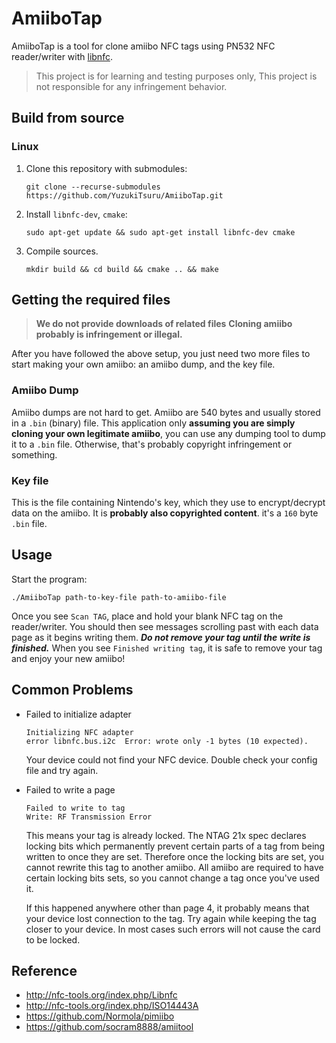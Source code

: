 # AmiiboTap

AmiiboTap is a tool for clone amiibo NFC tags using PN532 NFC reader/writer with [libnfc](http://nfc-tools.org/index.php/Libnfc). 

> This project is for learning and testing purposes only, This project is not responsible for any infringement behavior.

## Build from source 

### Linux
1. Clone this repository with submodules:

    ```
    git clone --recurse-submodules https://github.com/YuzukiTsuru/AmiiboTap.git
    ```

2. Install `libnfc-dev`, `cmake`:

    ```
    sudo apt-get update && sudo apt-get install libnfc-dev cmake
    ```

3. Compile sources. 

    ```
    mkdir build && cd build && cmake .. && make
    ```

## Getting the required files
> **We do not provide downloads of related files**
> **Cloning amiibo probably is infringement or illegal.**

After you have followed the above setup, you just need two more files to start making your own amiibo: an amiibo dump, and the key file.

### Amiibo Dump
Amiibo dumps are not hard to get. Amiibo are 540 bytes and usually stored in a `.bin` (binary) file. This application only **assuming you are simply cloning your own legitimate amiibo**, you can use any dumping tool to dump it to a `.bin` file. Otherwise, that's probably copyright infringement or something.

### Key file
This is the file containing Nintendo's key, which they use to encrypt/decrypt data on the amiibo. It is **probably also copyrighted content**. it's a `160` byte `.bin` file.

## Usage

Start the program:
```
./AmiiboTap path-to-key-file path-to-amiibo-file
```

Once you see `Scan TAG`, place and hold your blank NFC tag on the reader/writer. You should then see messages scrolling past with each data page as it begins writing them. ***Do not remove your tag until the write is finished.*** When you see `Finished writing tag`, it is safe to remove your tag and enjoy your new amiibo!

## Common Problems

* Failed to initialize adapter
  ```
  Initializing NFC adapter
  error	libnfc.bus.i2c	Error: wrote only -1 bytes (10 expected).
  ```
  Your device could not find your NFC device. Double check your config file and try again.

* Failed to write a page
  ```
  Failed to write to tag
  Write: RF Transmission Error
  ```
  This means your tag is already locked. The NTAG 21x spec declares locking bits which permanently prevent certain parts of a tag from being written to once they are set. Therefore once the locking bits are set, you cannot rewrite this tag to another amiibo. All amiibo are required to have certain locking bits sets, so you cannot change a tag once you've used it.

    If this happened anywhere other than page 4, it probably means that your device lost connection to the tag. Try again while keeping the tag closer to your device. In most cases such errors will not cause the card to be locked.

## Reference
- http://nfc-tools.org/index.php/Libnfc
- http://nfc-tools.org/index.php/ISO14443A
- https://github.com/Normola/pimiibo
- https://github.com/socram8888/amiitool